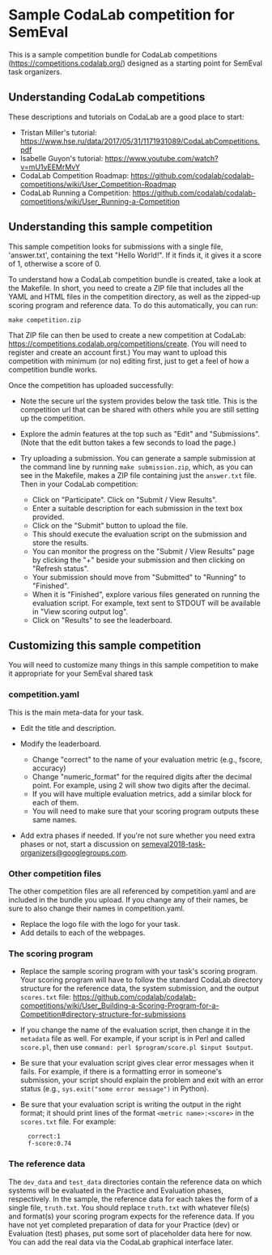 # Sample CodaLab competition for SemEval #

This is a sample competition bundle for CodaLab competitions (https://competitions.codalab.org/) designed as a starting point for SemEval task organizers.

## Understanding CodaLab competitions ##

These descriptions and tutorials on CodaLab are a good place to start:
- Tristan Miller's tutorial: https://www.hse.ru/data/2017/05/31/1171931089/CodaLabCompetitions.pdf
- Isabelle Guyon's tutorial: https://www.youtube.com/watch?v=mU1yEEMrMvY
- CodaLab Competition Roadmap: https://github.com/codalab/codalab-competitions/wiki/User_Competition-Roadmap
- CodaLab Running a Competition: https://github.com/codalab/codalab-competitions/wiki/User_Running-a-Competition

## Understanding this sample competition ##

This sample competition looks for submissions with a single file, 'answer.txt', containing the text "Hello World!".
If it finds it, it gives it a score of 1, otherwise a score of 0.

To understand how a CodaLab competition bundle is created, take a look at the Makefile.
In short, you need to create a ZIP file that includes all the YAML and HTML files in the competition directory, as well as the zipped-up scoring program and reference data.
To do this automatically, you can run:

    make competition.zip

That ZIP file can then be used to create a new competition at CodaLab: https://competitions.codalab.org/competitions/create.
(You will need to register and create an account first.)
You may want to upload this competition with minimum (or no) editing first, just to get a feel of how a competition bundle works.

Once the competition has uploaded successfully:

- Note the secure url the system provides below the task title.
  This is the competition url that can be shared with others while you are still setting up the competition.
- Explore the admin features at the top such as "Edit" and "Submissions".
  (Note that the edit button takes a few seconds to load the page.)
- Try uploading a submission.
  You can generate a sample submission at the command line by running ``make submission.zip``, which, as you can see in the Makefile, makes a ZIP file containing just the ``answer.txt`` file.
  Then in your CodaLab competition:

  - Click on "Participate". Click on "Submit / View Results".
  - Enter a suitable description for each submission in the text box provided.
  - Click on the "Submit" button to upload the file.
  - This should execute the evaluation script on the submission and store the results.
  - You can monitor the progress on the "Submit / View Results" page by clicking the "+" beside your submission and then clicking on "Refresh status".
  - Your submission should move from "Submitted" to "Running" to "Finished".
  - When it is "Finished", explore various files generated on running the evaluation script. For example, text sent to STDOUT will be available in "View scoring output log".
  - Click on "Results" to see the leaderboard.

## Customizing this sample competition ##

You will need to customize many things in this sample competition to make it appropriate for your SemEval shared task

### competition.yaml ###

This is the main meta-data for your task.

- Edit the title and description.
- Modify the leaderboard.

  - Change "correct" to the name of your evaluation metric (e.g., fscore, accuracy)
  - Change "numeric_format" for the required digits after the decimal point. For example, using 2 will show two digits after the decimal.
  - If you will have multiple evaluation metrics, add a similar block for each of them.
  - You will need to make sure that your scoring program outputs these same names.

- Add extra phases if needed. If you're not sure whether you need extra phases or not, start a discussion on semeval2018-task-organizers@googlegroups.com.

### Other competition files ###

The other competition files are all referenced by competition.yaml and are included in the bundle you upload.
If you change any of their names, be sure to also change their names in competition.yaml.

- Replace the logo file with the logo for your task.
- Add details to each of the webpages.

### The scoring program ###

- Replace the sample scoring program with your task's scoring program. Your scoring program will have to follow the standard CodaLab directory structure for the reference data, the system submission, and the output ``scores.txt`` file: https://github.com/codalab/codalab-competitions/wiki/User_Building-a-Scoring-Program-for-a-Competition#directory-structure-for-submissions
- If you change the name of the evaluation script, then change it in the ``metadata`` file as well.
  For example, if your script is in Perl and called ``score.pl``, then use ``command: perl $program/score.pl $input $output``.
- Be sure that your evaluation script gives clear error messages when it fails.
  For example, if there is a formatting error in someone's submission, your script should explain the problem and exit with an error status (e.g., ``sys.exit("some error message")`` in Python).
- Be sure that your evaluation script is writing the output in the right format; it should print lines of the format ``<metric name>:<score>`` in the  ``scores.txt`` file. For example:

        correct:1
        f-score:0.74

### The reference data ###

The ``dev_data`` and ``test_data`` directories contain the reference data on which systems will be evaluated in the Practice and Evaluation phases, respectively.
In the sample, the reference data for each takes the form of a single file, ``truth.txt``.
You should replace ``truth.txt`` with whatever file(s) and format(s) your scoring program expects for the reference data.
If you have not yet completed preparation of data for your Practice (dev) or Evaluation (test) phases, put some sort of placeholder data here for now.
You can add the real data via the CodaLab graphical interface later.
